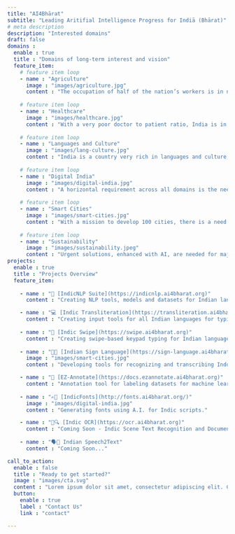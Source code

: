 ```yaml
---
title: "AI4Bhārat"
subtitle: "Leading Aritifial Intelligence Progress for Indiā (Bhārat)"
# meta description
description: "Interested domains"
draft: false
domains :
  enable : true
  title : "Domains of long-term interest and vision"
  feature_item:
    # feature item loop
    - name : "Agriculture"
      image : "images/agriculture.jpg"
      content : "The occupation of half of the nation’s workers is in need of solutions, both technological and otherwise. "
      
    # feature item loop
    - name : "Healthcare"
      image : "images/healthcare.jpg"
      content : "With a very poor doctor to patient ratio, India is in immediate need for AI solutions to make our doctors more effective and accessible."
      
    # feature item loop
    - name : "Languages and Culture"
      image : "images/lang-culture.jpg"
      content : "India is a country very rich in languages and culture, but very poor in resources and methods for language processing and digital restoration."
      
    # feature item loop
    - name : "Digital India"
      image : "images/digital-india.jpg"
      content : "A horizontal requirement across all domains is the need for digitisation, in which AI can play a disruptive role."
      
    # feature item loop
    - name : "Smart Cities"
      image : "images/smart-cities.jpg"
      content : "With a mission to develop 100 cities, there is a need for AI to play a significant role in making our cities more efficient and sustainable."
      
    # feature item loop
    - name : "Sustainability"
      image : "images/sustainability.jpeg"
      content : "Urgent solutions, enhanced with AI, are needed for major challenges in water scarcity, air pollution, wildlife conversation, epidemics control, and disaster management."
projects:
  enable : true
  title : "Projects Overview"
  feature_item:
    
    - name : "🤗 [IndicNLP Suite](https://indicnlp.ai4bharat.org)"
      content : "Creating NLP tools, models and datasets for Indian languages ecosystem."

    - name : "💻 [Indic Transliteration](https://transliteration.ai4bharat.org)"
      content : "Creating input tools for all Indian languages for typing in Indic scripts"
    
    - name : "📱 [Indic Swipe](https://swipe.ai4bharat.org)"
      content : "Creating swipe-based keypad typing for Indian languages"
      
    - name : "🖖🏼 [Indian Sign Language](https://sign-language.ai4bharat.org/)"
      image : "images/smart-cities.jpg"
      content : "Developing tools for recognizing and transcribing Indo Sign Language."

    - name : "🔨 [EZ-Annotate](https://docs.ezannotate.ai4bharat.org)"
      content : "Annotation tool for labeling datasets for machine learning tasks"
      
    - name : "✍🏼 [IndicFonts](http://fonts.ai4bharat.org/)"
      image : "images/digital-india.jpg"
      content : "Generating fonts using A.I. for Indic scripts."

    - name : "📄🔍 [Indic OCR](https://ocr.ai4bharat.org)"
      content : "Coming Soon - Indic Scene Text Recognition and Document Extraction"
    
    - name : "🗣💬 Indian Speech2Text"
      content : "Coming Soon..."

call_to_action:
  enable : false
  title : "Ready to get started?"
  image : "images/cta.svg"
  content : "Lorem ipsum dolor sit amet, consectetur adipiscing elit. Consequat tristique eget amet, tempus eu at consecttur."
  button:
    enable : true
    label : "Contact Us"
    link : "contact"

---
```


